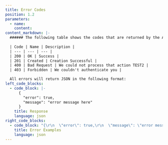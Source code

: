 ```yaml
---
title: Error Codes
position: 1.2
parameters:
  - name:
    content:
content_markdown: |-
  ###### The following table shows the codes that are returned by the API
  
  | Code | Name | Description |
  | --- | --- | --- |
  | 200 | OK | Success |
  | 201 | Created | Creation Successful |
  | 400 | Bad Request | We could not process that action TEST2 |
  | 403 | Forbidden | We couldn't authenticate you |

  All errors will return JSON in the following format:
left_code_blocks:
  - code_block: |-
      {
        "error": true,
        "message": "error message here"
      }
    title: Response
    language: json
right_code_blocks:
  - code_block: "{\r\n  \"error\": true,\r\n  \"message\": \"error message here\"\r\n}\r\n\r\n{\r\n    \"message\": \"Internal Server Error\",\r\n    \"request-id\": \"4f6bfd02-e367-4a61-90c7-832d0226dd8c\"\r\n}"
    title: Error Examples
    language: json
---
```

